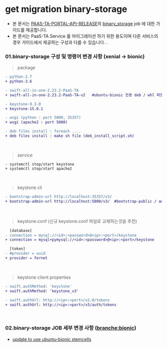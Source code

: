 # get migration binary-storage
- 본 문서는 [PAAS-TA-PORTAL-API-RELEASE](https://github.com/PaaS-TA/PAAS-TA-PORTAL-API-RELEASE)의 [binary_storage](https://github.com/PaaS-TA/PAAS-TA-PORTAL-API-RELEASE/tree/master/jobs/binary_storage) job 에 대한 가이드를 제공합니다.
- 본 문서는 PaaS-TA Service 를 마이그레이션 하기 위한 용도이며 다른 서비스의 경우 가이드에서 제공하는 구성과 다를 수 있습니다. .

### 01.binary-storage 구성 및 명령어 변경 사항 (xenial -> bionic)
> package
```diff
- python-2.7
+ python-3.6

- swift-all-in-one-2.23.2-PaaS-TA
+ swift-all-in-one-2.23.2-PaaS-TA-v2   #ubuntu-bionic 전용 deb / whl 파일 추가 

- keystone-9.3.0
+ keystone-15.0.1

- wsgi (python : port 5000, 35357)
+ wsgi (apache2 : port 5000)

- deb files install : foreach ....
+ deb files install : make sh file (deb_install_script.sh)

```
<br>

> service
```
- systemctl stop/start keystone
+ systemctl stop/start apache2
```
<br>

> keystone cli
```diff
- bootstrap-admin-url http://localhost:35357/v3/
+ bootstrap-admin-url http://localhost:5000/v3/  #bootstrap-public / admin 통합 (default port 5000) 
```
<br>

> keystone.conf (신규 keystone.conf 파일로 교체하는것을 추천)
```diff
  [database]
- connection = mysql://<id>:<password>@<ip>:<port>/keystone
+ connection = mysql+pymysql://<id>:<password>@<ip>:<port>/keystone

  [token]
- #provider = uuid
+ provider = fernet
```
<br>

> keystone client properties
```diff
- swift.authMethod: 'keystone'
+ swift.authMethod: 'keystone_v3'

- swift.authUrl: http://<ip>:<port>/v2.0/tokens
+ swift.authUrl: http://<ip>:<port>/v3/auth/tokens
```
<br>


### 02.binary-storage JOB 세부 변경 사항 ([branche:bionic](https://github.com/PaaS-TA/PAAS-TA-PORTAL-API-RELEASE/commits/bionic))
- [update to use ubuntu-bionic stemcells](https://github.com/PaaS-TA/PAAS-TA-PORTAL-API-RELEASE/commit/26724b88a676917d8c6465e5b0844eed19787a16)

